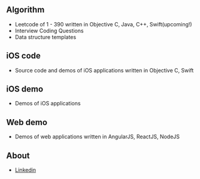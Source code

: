 ## Algorithm

* Leetcode of 1 - 390 written in Objective C, Java, C++, Swift(upcoming!)
* Interview Coding Questions
* Data structure templates

## iOS code

* Source code and demos of iOS applications written in Objective C, Swift

## iOS demo

* Demos of iOS applications

## Web demo

* Demos of web applications written in AngularJS, ReactJS, NodeJS

## About
* [Linkedin](https://www.linkedin.com/in/zehuazhang/) 
